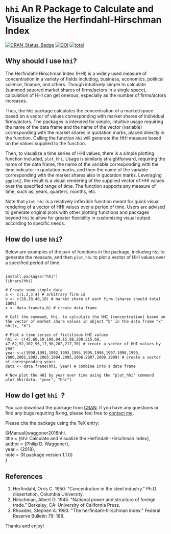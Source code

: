# `hhi` An R Package to Calculate and Visualize the Herfindahl-Hirschman Index
[![CRAN_Status_Badge](http://www.r-pkg.org/badges/version/hhi)](http://cran.r-project.org/package=hhi)
[![DOI](http://joss.theoj.org/papers/10.21105/joss.00828/status.svg)](https://doi.org/10.21105/joss.00828)
[![total](http://cranlogs.r-pkg.org/badges/grand-total/hhi)](http://cranlogs.r-pkg.org/)


## Why should I use `hhi`?

The Herfindahl-Hirschman Index (HHI) is a widely used measure of concentration in a variety of fields including, business, economics, political science, finance, and others. Though intuitively simple to calculate (summed squared market shares of firms/actors in a single space), calculation of HHI can get onerous, especially as the number of firms/actors increases.

Thus, the `hhi` package calculates the concentration of a market/space based on a vector of values corresponding with market shares of individual firms/actors. The packages is intended for simple, intuitive usage requiring the name of the data frame and the name of the vector (variable) corresponding with the market shares in quotation marks, placed directly in the function. Calling the function `hhi` will generate the HHI measure based on the values supplied to the function.

Then, to visualize a time series of HHI values, there is a simple plotting function included, `plot_hhi`. Usage is similarly straightforward, requiring the name of the data frame, the name of the variable corresponding with the time indicator in quotation marks, and then the name of the variable corresponding with the market shares also in quotation marks. Leveraging `ggplot2`, the result is a visual rendering of the supplied vector of HHI values over the specified range of time. The function supports any measure of time, such as, years, quarters, months, etc.

Note that `plot_hhi` is a relatively inflexible function meant for quick visual rendering of a vector of HHI values over a period of time. Users are advised to generate original plots with other plotting functions and packages beyond `hhi` to allow for greater flexibility in customizing visual output according to specific needs.

## How do I use `hhi`?

Below are examples of the pair of functions in the package, including `hhi` to generate the measure, and then `plot_hhi` to plot a vector of HHI values over a specified period of time.

```{r }

install.packages("hhi")
library(hhi)

# Create some simple data
a <- c(1,2,3,4) # arbitrary firm id
b <- c(20,30,40,10) # market share of each firm (shares should total 100%)
x <- data.frame(a,b) # create data frame

# Call the command, hhi, to calculate the HHI (concentration) based on the vector of market share values in object "b" in the data frame "x"
hhi(x, "b")

# Plot a time series of fictitious HHI values
hhi <- c(45,60,50,100,94,15,88,200,215,68,
47,62,52,102,96,17,90,202,217,70) # create a vector of HHI values by year
year <-c(1990,1991,1992,1993,1994,1995,1996,1997,1998,1999,
2000,2001,2002,2003,2004,2005,2006,2007,2008,2009) # create a vector of corresponding years
data <- data.frame(hhi, year) # combine into a data frame

# Now plot the HHI by year over time using the "plot_hhi" command
plot_hhi(data, "year", "hhi")

```

## How do I get `hhi `?

You can download the package from [CRAN](https://CRAN.R-project.org/package=hhi). If you have any questions or find any bugs requiring fixing, please feel free to [contact me](http://www.philipdwaggoner.com/).

Please cite the package using the TeX entry:

@Manual{waggoner2018hhi,<br/>
    title = {hhi: Calculate and Visualize the Herfindahl-Hirschman Index},<br/>
    author = {Philip D. Waggoner},<br/>
    year = {2018},<br/>
    note = {R package version 1.1.0}<br/>
  }

## References
1. Herfindahl, Orris C. 1950. "Concentration in the steel industry." Ph.D. dissertation, Columbia University.
2. Hirschman, Albert O. 1945. "National power and structure of foreign trade." Berkeley, CA: University of California Press.
3. Rhoades, Stephen A. 1993. "The herfindahl-hirschman index." Federal Reserve Bulletin 79: 188.

Thanks and enjoy!
